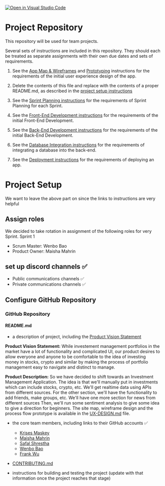 [![Open in Visual Studio Code](https://classroom.github.com/assets/open-in-vscode-c66648af7eb3fe8bc4f294546bfd86ef473780cde1dea487d3c4ff354943c9ae.svg)](https://classroom.github.com/online_ide?assignment_repo_id=8742460&assignment_repo_type=AssignmentRepo)

# Project Repository

This repository will be used for team projects.

Several sets of instructions are included in this repository. They should each be treated as separate assignments with their own due dates and sets of requirements.

1. See the [App Map & Wireframes](instructions-0a-app-map-wireframes.md) and [Prototyping](./instructions-0b-prototyping.md) instructions for the requirements of the initial user experience design of the app.

1. Delete the contents of this file and replace with the contents of a proper README.md, as described in the [project setup instructions](./instructions-0c-project-setup.md)

1. See the [Sprint Planning instructions](instructions-0d-sprint-planning.md) for the requirements of Sprint Planning for each Sprint.

1. See the [Front-End Development instructions](./instructions-1-front-end.md) for the requirements of the initial Front-End Development.

1. See the [Back-End Development instructions](./instructions-2-back-end.md) for the requirements of the initial Back-End Development.

1. See the [Database Integration instructions](./instructions-3-database.md) for the requirements of integrating a database into the back-end.

1. See the [Deployment instructions](./instructions-4-deployment.md) for the requirements of deploying an app.






# Project Setup
We want to leave the above part on since the links to instructions are very helpful

## Assign roles
We decided to take rotation in assignment of the following roles for very Sprint.
Sprint 1
- Scrum Master: Wenbo Bao
- Product Owner: Maisha Mahrin

## set up discord channels ✅
- Public communications channels ✅
- Private communications channels ✅

## Configure GitHub Repository
### GitHub Repository
#### README.md
- a description of project, including the [Product Vision Statement](https://knowledge.kitchen/Scrum_development_framework#Product_vision_statement)

**Product Vision Statement:**
While investement management portfolios in the market have a lot of functionality and complicated UI, our product desires to allow everyone and anyone to be comfortable to the idea of investing money in stocks, crypto and similar by making the process of portfolio management easy to navigate and distinct to manage.

**Product Description:**
So we have decided to shift towards an Investment Management Application.
The idea is that we'll manually put in investments which can include stocks, crypto, etc.
We'll get realtime data using APIs from different sources.
For the other section, we'll have the functionality to add friends, make groups, etc.
We'll have one more section for news from different sources
Then, we'll run some sentiment analysis to give some idea to give a direction for beginners.
The site map, wireframe design and the process flow prototype is available in the [UX-DESIGN.md](https://github.com/agiledev-students-fall2022/final-project-team-almaal/blob/master/UX-DESIGN.md) file.

- the core team members, including links to their GitHub accounts ✅
  - [Krises Maskey](https://github.com/KrisesMaskey)
  - [Maisha Mahrin](https://github.com/maishahoq)
  - [Safal Shrestha](https://github.com/safal312)
  - [Wenbo Bao](https://github.com/Wenbo-Bao)
  - [Frank Wu](https://github.com/zw2700)

- [CONTRIBUTING.md](./CONTRIBUTING.md)

- instructions for building and testing the project (update with that information once the project reaches that stage)